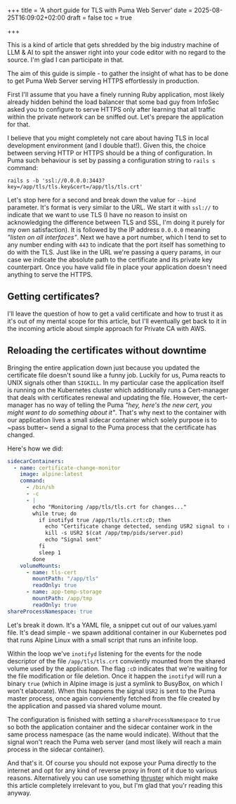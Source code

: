 +++
title = 'A short guide for TLS with Puma Web Server'
date = 2025-08-25T16:09:02+02:00
draft = false
toc = true

+++

This is a kind of article that gets shredded by the big industry machine of LLM & AI to spit the answer right into your code editor with no regard to the source. I'm glad I can participate in that.

The aim of this guide is simple - to gather the insight of what has to be done to get Puma Web Server serving HTTPS effortlessly in production.

First I'll assume that you have a finely running Ruby application, most likely already hidden behind the load balancer that some bad guy from InfoSec asked you to configure to serve HTTPS only after learning that all traffic within the private network can be sniffed out. Let's prepare the application for that.

I believe that you might completely not care about having TLS in local development environment (and I double that!). Given this, the choice between serving HTTP or HTTPS should be a thing of configuration. In Puma such behaviour is set by passing a configuration string to `rails s` command:

```
rails s -b 'ssl://0.0.0.0:3443?key=/app/tls/tls.key&cert=/app/tls/tls.crt'
```

Let's stop here for a second and break down the value for `--bind` parameter. It's format is very similar to the URL. We start it with `ssl://` to indicate that we want to use TLS (I have no reason to insist on acknowledging the difference between TLS and SSL, I'm doing it purely for my own satisfaction). It is followed by the IP address `0.0.0.0` meaning _"listen on all interfaces"_. Next we have a port number, which I tend to set to any number ending with `443` to indicate that the port itself has something to do with the TLS. Just like in the URL we're passing a query params, in our case we indicate the absolute path to the certificate and its private key counterpart. Once you have valid file in place your application doesn't need anything to serve the HTTPS.

## Getting certificates?

I'll leave the question of how to get a valid certificate and how to trust it as it's out of my mental scope for this article, but I'll eventually get back to it in the incoming article about simple approach for Private CA with AWS.

## Reloading the certificates without downtime

Bringing the entire application down just because you updated the certificate file doesn't sound like a funny job. Luckily for us, Puma reacts to UNIX signals other than `SIGKILL`. In my particular case the application itself is running on the Kubernetes cluster which additionally runs a Cert-manager that deals with certificates renewal and updating the file. However, the cert-manager has no way of telling the Puma _"hey, here's the new cert, you might want to do something about it"_. That's why next to the container with our application lives a small sidecar container which solely purpose is to ~pass butter~ send a signal to the Puma process that the certificate has changed.

Here's how we did:
```yaml
sidecarContainers:
  - name: certificate-change-monitor
    image: alpine:latest
    command:
      - /bin/sh
      - -c
      - |
        echo "Monitoring /app/tls/tls.crt for changes..."
        while true; do
          if inotifyd true /app/tls/tls.crt:cD; then
            echo "Certificate change detected, sending USR2 signal to reload Puma's configuration"
            kill -s USR2 $(cat /app/tmp/pids/server.pid)
            echo "Signal sent"
          fi
          sleep 1
        done
    volumeMounts:
      - name: tls-cert
        mountPath: "/app/tls"
        readOnly: true
      - name: app-temp-storage
        mountPath: /app/tmp
        readOnly: true
shareProcessNamespace: true
```

Let's break it down. It's a YAML file, a snippet cut out of our values.yaml file. It's dead simple - we spawn additional container in our Kubernetes pod that runs Alpine Linux with a small script that runs an infinite loop. 

Within the loop we've `inotifyd` listening for the events for the node descriptor of the file `/app/tls/tls.crt` conviently mounted from the shared volume used by the application. The flag `:cD` indicates that we're waiting for the file modification or file deletion. Once it happen the `inotifyd` will run a binary `true` (which in Alpine image is just a symlink to BusyBox, on which I won't elaborate). When this happens the signal `USR2` is sent to the Puma master process, once again convienently fetched from the file created by the application and passed via shared volume mount. 

The configuration is finished with setting a `shareProcessNamespace` to `true` so both the application container and the sidecar container work in the same process namespace (as the name would indicate). Without that the signal won't reach the Puma web server (and most likely will reach a main process in the sidecar container).

And that's it. Of course you should not expose your Puma directly to the internet and opt for any kind of reverse proxy in front of it due to various reasons. Alternatively you can use something [thruster](https://github.com/basecamp/thruster) which might make this article completely irrelevant to you, but I'm glad that you'r reading this anyway.
 
